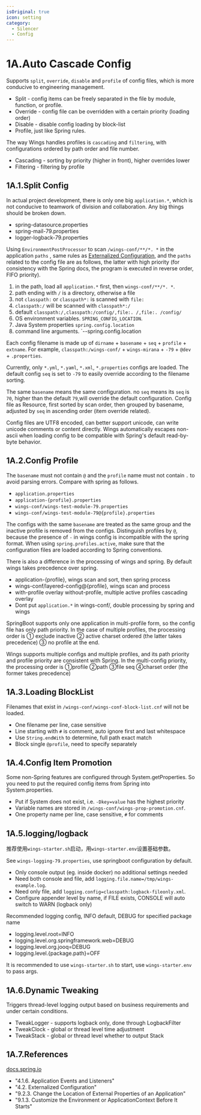 ```yaml
---
isOriginal: true
icon: setting
category:
  - Silencer
  - Config
---
```


# 1A.Auto Cascade Config

Supports `split`, `override`, `disable` and `profile` of config files, which is more conducive to engineering management.

* Split - config items can be freely separated in the file by module, function, or profile.
* Override - config file can be overridden with a certain priority (loading order)
* Disable - disable config  loading by  block-list
* Profile,  just like Spring rules.

The way Wings handles profiles is `cascading` and `filtering`, with configurations ordered by path order and file number.

* Cascading - sorting by priority (higher in front), higher overrides lower
* Filtering - filtering by profile

## 1A.1.Split Config

In actual project development, there is only one big `application.*`, which is not conducive to teamwork of division
and collaboration. Any big things should be broken down.

* spring-datasource.properties
* spring-mail-79.properties
* logger-logback-79.properties

Using `EnvironmentPostProcessor` to scan `/wings-conf/**/*. *` in the application `paths` , same rules as
[Externalized Configuration](https://docs.spring.io/spring-boot/docs/3.0.3/reference/htmlsingle/#features.external-config),
and the `paths` related to the config file are as follows, the latter with high priority
(for consistency with the Spring docs, the program is executed in reverse order, FIFO priority).

1. in the path, load all `application.*` first, then `wings-conf/**/*. *`.
2. path ending with `/` is a directory, otherwise a file
3. not `classpath:` or `classpath*:` is scanned with `file:`
4. `classpath:/` will be scanned with `classpath*:/`
5. default `classpath:/,classpath:/config/,file:. /,file:. /config/`
6. OS environment variables. `SPRING_CONFIG_LOCATION`.
7. Java System properties `spring.config.location`
8. command line arguments. `--spring.config.location

Each config filename is made up of `dirname` + `basename` + `seq` + `profile` + `extname`.
For example, `classpath:/wings-conf/` + `wings-mirana` + `-79` + `@dev` + `.properties`.

Currently, only `*.yml`, `*.yaml`, `*.xml`, `*.properties` configs are loaded.
The default config `seq` is set to `-79` to easily override according to the filename sorting.

The same `basename` means the same configuration. no `seq` means its `seq` is `70`,
higher than the default `79`,will override the default configuration.
Config file as Resource, first sorted by scan order, then grouped by basename,
adjusted by `seq` in ascending order (item override related).

Config files are UTF8 encoded, can better support unicode, can write unicode comments or content directly.
Wings automatically escapes non-ascii when loading config to be compatible with Spring's default read-by-byte behavior.

## 1A.2.Config Profile

The `basename` must not contain `@` and the `profile` name must not contain `.`
to avoid parsing errors. Compare with spring as follows.

* `application.properties`
* `application-{profile}.properties`
* `wings-conf/wings-test-module-79.properties`
* `wings-conf/wings-test-module-79@{profile}.properties`

The configs with the same `basename` are treated as the same group and the inactive profile is removed from the configs.
Distinguish profiles by `@`, because the presence of `-` in wings config is incompatible with the spring format.
When using `spring.profiles.active`, make sure that the configuration files are loaded according to Spring conventions.

There is also a difference in the processing of wings and spring. By default wings takes precedence over spring.

* application-{profile}, wings scan and sort, then spring process
* wings-conf/layered-config@{profile}, wings scan and process
* with-profile overlay without-profile, multiple active profiles cascading overlay
* Dont put `application.*` in wings-conf/, double processing by spring and wings

SpringBoot supports only one application in multi-profile form, so the config file has only path priority.
In the case of multiple profiles, the processing order is ① exclude inactive ② active charset ordered
(the latter takes precedence) ③ no profile at the end.

Wings supports multiple configs and multiple profiles, and its path priority and profile priority are
consistent with Spring. In the multi-config priority, the processing order is ①profile ②path ③file seq
④charset order (the former takes precedence)

## 1A.3.Loading BlockList

Filenames that exist in `/wings-conf/wings-conf-block-list.cnf` will not be loaded.

* One filename per line, case sensitive
* Line starting with `#` is comment, auto ignore first and last whitespace
* Use `String.endWith` to determine, full path exact match
* Block single `@profile`, need to specify separately

## 1A.4.Config Item Promotion

Some non-Spring features are configured through System.getProperties.
So you need to put the required config items from Spring into System.properties.

* Put if System does not exist, i.e. `-Dkey=value` has the highest priority
* Variable names are stored in `/wings-conf/wings-prop-promotion.cnf`.
* One property name per line, case sensitive, `#` for comments

## 1A.5.logging/logback

推荐使用`wings-starter.sh`启动，用`wings-starter.env`设置基础参数。

See `wings-logging-79.properties`, use springboot configuration by default.

* Only console output (eg. inside docker) no additional settings needed
* Need both console and file, add `logging.file.name=/tmp/wings-example.log`.
* Need only file, add `logging.config=classpath:logback-fileonly.xml`.
* Configure appender level by name, if FILE exists, CONSOLE will auto switch to WARN (logback only)

Recommended logging config, INFO default, DEBUG for specified package name

* logging.level.root=INFO
* logging.level.org.springframework.web=DEBUG
* logging.level.org.jooq=DEBUG
* logging.level.{package.path}=OFF

It is recommended to use `wings-starter.sh` to start, use `wings-starter.env` to pass args.

## 1A.6.Dynamic Tweaking

Triggers thread-level logging output based on business requirements and under certain conditions.

* TweakLogger - supports logback only, done through LogbackFilter
* TweakClock - global or thread level  time adjustment
* TweakStack - global or thread level whether to output Stack

## 1A.7.References

[docs.spring.io](https://docs.spring.io/spring-boot/docs/3.0.3/reference/htmlsingle/)

* "4.1.6. Application Events and Listeners"
* "4.2. Externalized Configuration"
* "9.2.3. Change the Location of External Properties of an Application"
* "9.1.3. Customize the Environment or ApplicationContext Before It Starts"

